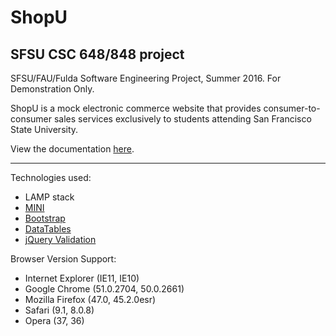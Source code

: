 # ShopU

## SFSU CSC 648/848 project

SFSU/FAU/Fulda Software Engineering Project, Summer 2016. For Demonstration
Only.

ShopU is a mock electronic commerce website that provides consumer-to-consumer 
sales services exclusively to students attending San Francisco State University.

View the documentation
[here](https://drive.google.com/open?id=0B55GKCB0LxY4RjRCMXhnNUdPb0k).

<hr>

Technologies used:
* LAMP stack
* [MINI](https://github.com/panique/mini)
* [Bootstrap](https://getbootstrap.com)
* [DataTables](https://datatables.net)
* [jQuery Validation](https://jqueryvalidation.org)

Browser Version Support:
* Internet Explorer (IE11, IE10)
* Google Chrome (51.0.2704, 50.0.2661)
* Mozilla Firefox (47.0, 45.2.0esr)
* Safari (9.1, 8.0.8)
* Opera (37, 36)
